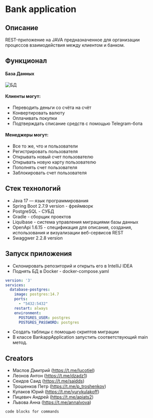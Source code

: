 # Bank application

## Описание

REST-приложение на JAVA предназначенное для организации процессов взаимодействия между клиентом и банком.

## Функционал

#### База Данных

![БД](https://user-images.githubusercontent.com/77917592/227283748-40c6948f-994a-4c74-b8a1-97ed0994cabb.jpg)


#### Клиенты могут:

* Переводить деньги со счёта на счёт
* Конвертировать валюту
* Оплачивать покупки
* Подтверждать списание средств с помощью Telegram-бота
  
#### Менеджеры могут:
* Все то же, что и пользователи
* Регистрировать пользователя
* Открывать новый счет пользователю
* Открывать новую карту пользователю
* Пополнять счет пользователя
* Заблокировать счет пользователя


## Стек технологий

* Java 17 — язык программирования
* Spring Boot 2.7.9 version - фреймворк
* PostgreSQL - СУБД
* Gradle - сборщик проектов
* Liquibase - система управления миграциями базы данных
* OpenApi 1.6.15 - спецификация для описания, создания, использования и      визуализации веб-сервисов REST
* Swaggwer 2.2.8 version
  

## Запуск приложения

* Склонировать репозиторий и открыть его в IntelliJ IDEA
* Поднять БД в Docker - docker-compose.yaml
```yaml
version: '3'
services:
  database-postgres:
    image: postgres:14.7
    ports:
      - "5432:5432"
    restart: always
    environment:
      POSTGRES_USER: postgres
      POSTGRES_PASSWORD: postgres
 ```
* Создать таблицы с помощью скриптов миграции
* В классе BankappApplication запустить соответствующий main метод.

## Creators

* Маслов Дмитрий (https://t.me/lucotiel)
* Леонов Антон (https://t.me/dzadz1)
* Сеидов Саид (https://t.me/saidds)
* Трошенков Петр (https://t.me/p_troshenkov)
* Кулаков Юрий (https://t.me/yurykulakoff)
* Пицевич Андрей (https://t.me/apiats2)
* Львова Анна (https://t.me/annalvova)
```
code blocks for commands
```
